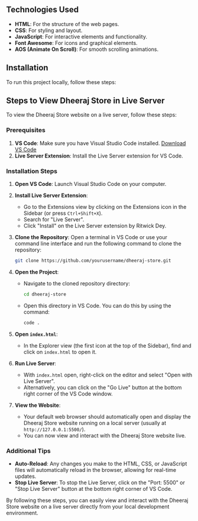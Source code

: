 ## Technologies Used
- **HTML**: For the structure of the web pages.
- **CSS**: For styling and layout.
- **JavaScript**: For interactive elements and functionality.
- **Font Awesome**: For icons and graphical elements.
- **AOS (Animate On Scroll)**: For smooth scrolling animations.

## Installation
To run this project locally, follow these steps:

## Steps to View Dheeraj Store in Live Server

To view the Dheeraj Store website on a live server, follow these steps:

### Prerequisites
1. **VS Code**: Make sure you have Visual Studio Code installed. [Download VS Code](https://code.visualstudio.com/)
2. **Live Server Extension**: Install the Live Server extension for VS Code.

### Installation Steps

1. **Open VS Code**:
   Launch Visual Studio Code on your computer.

2. **Install Live Server Extension**:
   - Go to the Extensions view by clicking on the Extensions icon in the Sidebar (or press `Ctrl+Shift+X`).
   - Search for "Live Server".
   - Click "Install" on the Live Server extension by Ritwick Dey.

3. **Clone the Repository**:
   Open a terminal in VS Code or use your command line interface and run the following command to clone the repository:
   ```bash
   git clone https://github.com/yourusername/dheeraj-store.git
   ```

4. **Open the Project**:
   - Navigate to the cloned repository directory:
     ```bash
     cd dheeraj-store
     ```
   - Open this directory in VS Code. You can do this by using the command:
     ```bash
     code .
     ```

5. **Open `index.html`**:
   - In the Explorer view (the first icon at the top of the Sidebar), find and click on `index.html` to open it.

6. **Run Live Server**:
   - With `index.html` open, right-click on the editor and select "Open with Live Server".
   - Alternatively, you can click on the "Go Live" button at the bottom right corner of the VS Code window.

7. **View the Website**:
   - Your default web browser should automatically open and display the Dheeraj Store website running on a local server (usually at `http://127.0.0.1:5500/`).
   - You can now view and interact with the Dheeraj Store website live.

### Additional Tips
- **Auto-Reload**: Any changes you make to the HTML, CSS, or JavaScript files will automatically reload in the browser, allowing for real-time updates.
- **Stop Live Server**: To stop the Live Server, click on the "Port: 5500" or "Stop Live Server" button at the bottom right corner of VS Code.

By following these steps, you can easily view and interact with the Dheeraj Store website on a live server directly from your local development environment.
